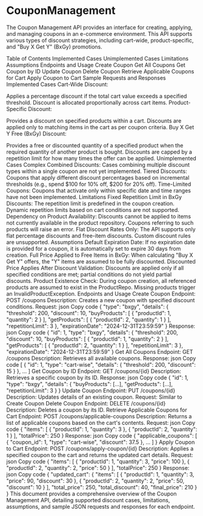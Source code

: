 # CouponManagement

The Coupon Management API provides an interface for creating, applying, and managing coupons in an e-commerce environment. This API supports various types of discount strategies, including cart-wide, product-specific, and "Buy X Get Y" (BxGy) promotions.

Table of Contents
Implemented Cases
Unimplemented Cases
Limitations
Assumptions
Endpoints and Usage
Create Coupon
Get All Coupons
Get Coupon by ID
Update Coupon
Delete Coupon
Retrieve Applicable Coupons for Cart
Apply Coupon to Cart
Sample Requests and Responses
Implemented Cases
Cart-Wide Discount:

Applies a percentage discount if the total cart value exceeds a specified threshold.
Discount is allocated proportionally across cart items.
Product-Specific Discount:

Provides a discount on specified products within a cart.
Discounts are applied only to matching items in the cart as per coupon criteria.
Buy X Get Y Free (BxGy) Discount:

Provides a free or discounted quantity of a specified product when the required quantity of another product is bought.
Discounts are capped by a repetition limit for how many times the offer can be applied.
Unimplemented Cases
Complex Combined Discounts:
Cases combining multiple discount types within a single coupon are not yet implemented.
Tiered Discounts:
Coupons that apply different discount percentages based on incremental thresholds (e.g., spend $100 for 10% off, $200 for 20% off).
Time-Limited Coupons:
Coupons that activate only within specific date and time ranges have not been implemented.
Limitations
Fixed Repetition Limit in BxGy Discounts:
The repetition limit is predefined in the coupon creation. Dynamic repetition limits based on cart conditions are not supported.
Dependency on Product Availability:
Discounts cannot be applied to items not currently available in the product repository. Coupons referring to such products will raise an error.
Flat Discount Rates Only:
The API supports only flat percentage discounts and free-item discounts. Custom discount rules are unsupported.
Assumptions
Default Expiration Date:
If no expiration date is provided for a coupon, it is automatically set to expire 30 days from creation.
Full Price Applied to Free Items in BxGy:
When calculating "Buy X Get Y" offers, the "Y" items are assumed to be fully discounted.
Discounted Price Applies After Discount Validation:
Discounts are applied only if all specified conditions are met; partial conditions do not yield partial discounts.
Product Existence Check:
During coupon creation, all referenced products are assumed to exist in the ProductRepo. Missing products trigger an InvalidProductException.
Endpoints and Usage
Create Coupon
Endpoint: POST /coupons
Description: Creates a new coupon with specified discount conditions.
Request:
json
Copy code
{
  "type": "bxgy",
  "details": {
    "threshold": 200,
    "discount": 10,
    "buyProducts": [
      { "productId": 1, "quantity": 2 }
    ],
    "getProducts": [
      { "productId": 2, "quantity": 1 }
    ],
    "repetitionLimit": 3
  },
  "expirationDate": "2024-12-31T23:59:59"
}
Response:
json
Copy code
{
  "id": 1,
  "type": "bxgy",
  "details": {
    "threshold": 200,
    "discount": 10,
    "buyProducts": [
      { "productId": 1, "quantity": 2 } ],
    "getProducts": [
      { "productId": 2, "quantity": 1 }
    ],
    "repetitionLimit": 3
  },
  "expirationDate": "2024-12-31T23:59:59"
}
Get All Coupons
Endpoint: GET /coupons
Description: Retrieves all available coupons.
Response:
json
Copy code
[
  {
    "id": 1,
    "type": "cart-wise",
    "details": { "threshold": 200, "discount": 15 }
  },
  ...
]
Get Coupon by ID
Endpoint: GET /coupons/{id}
Description: Retrieves a specific coupon by its ID.
Response:
json
Copy code
{
  "id": 1,
  "type": "bxgy",
  "details": {
    "buyProducts": [...],
    "getProducts": [...],
    "repetitionLimit": 3
  }
}
Update Coupon
Endpoint: PUT /coupons/{id}
Description: Updates details of an existing coupon.
Request: Similar to Create Coupon
Delete Coupon
Endpoint: DELETE /coupons/{id}
Description: Deletes a coupon by its ID.
Retrieve Applicable Coupons for Cart
Endpoint: POST /coupons/applicable-coupons
Description: Returns a list of applicable coupons based on the cart's contents.
Request:
json
Copy code
{
  "items": [
    { "productId": 1, "quantity": 3 },
    { "productId": 2, "quantity": 1 }
  ],
  "totalPrice": 250
}
Response:
json
Copy code
{
  "applicable_coupons": [
    { "coupon_id": 1, "type": "cart-wise", "discount": 37.5 },
    ...
  ]
}
Apply Coupon to Cart
Endpoint: POST /coupons/apply-coupon/{id}
Description: Applies a specified coupon to the cart and returns the updated cart details.
Request:
json
Copy code
{
  "items": [
    { "productId": 1, "quantity": 3, "price": 100 },
    { "productId": 2, "quantity": 2, "price": 50 }
  ],
  "totalPrice": 250
}
Response:
json
Copy code
{
  "updated_cart": {
    "items": [
      { "productId": 1, "quantity": 3, "price": 90, "discount": 30 },
      { "productId": 2, "quantity": 2, "price": 50, "discount": 10 }
    ],
    "total_price": 250,
    "total_discount": 40,
    "final_price": 210
  }
}
This document provides a comprehensive overview of the Coupon Management API, detailing supported discount cases, limitations, assumptions, and sample JSON requests and responses for each endpoint.






